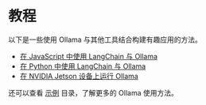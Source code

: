 # 教程

以下是一些使用 Ollama 与其他工具结合构建有趣应用的方法。

- [在 JavaScript 中使用 LangChain 与 Ollama](./tutorials/langchainjs.md)
- [在 Python 中使用 LangChain 与 Ollama](./tutorials/langchainpy.md)
- [在 NVIDIA Jetson 设备上运行 Ollama](./tutorials/nvidia-jetson.md)

还可以查看 [示例](../examples) 目录，了解更多的 Ollama 使用方法。